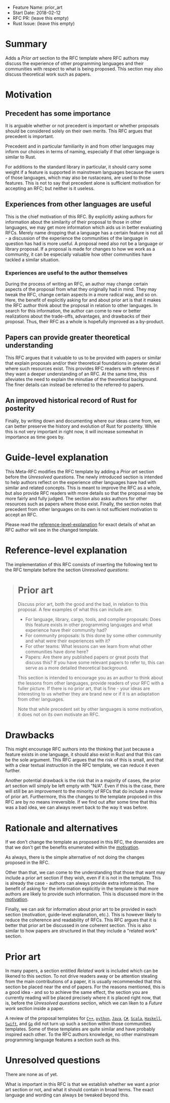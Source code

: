 - Feature Name: prior_art
- Start Date: 2018-02-12
- RFC PR: (leave this empty)
- Rust Issue: (leave this empty)

# Summary
[summary]: #summary

Adds a *Prior art* section to the RFC template where RFC authors
may discuss the experience of other programming languages and their
communities with respect to what is being proposed. This section may
also discuss theoretical work such as papers.

# Motivation
[motivation]: #motivation

## Precedent has some importance

It is arguable whether or not precedent is important or whether proposals
should be considered solely on their own merits. This RFC argues that
precedent is important.

Precedent and in particular familiarity in and from other languages may
inform our choices in terms of naming, especially if that other language
is similar to Rust.

For additions to the standard library in particular, it should carry some
weight if a feature is supported in mainstream languages because the users
of those languages, which may also be rustaceans, are used to those features.
This is not to say that precedent alone is sufficient motivation for accepting
an RFC; but neither is it useless.

## Experiences from other languages are useful

This is the chief motivation of this RFC. By explicitly asking authors for
information about the similarity of their proposal to those in other languages,
we may get more information which aids us in better evaluating RFCs. Merely name
dropping that a language has a certain feature is not all - a discussion of the
experience the communities of the language in question has had is more useful.
A proposal need also not be a language or library proposal. If a proposal is
made for changes to how we work as a community, it can be especially valuable
how other communities have tackled a similar situation.

### Experiences are useful to the author themselves

During the process of writing an RFC, an author may change certain aspects
of the proposal from what they originally had in mind. They may tweak the RFC,
change certain aspects in a more radical way, and so on. Here, the benefit of
explicitly asking for and about prior art is that it makes the RFC author think
about the proposal in relation to other languages. In search for this
information, the author can come to new or better realizations about the
trade-offs, advantages, and drawbacks of their proposal. Thus, their RFC as
a whole is hopefully improved as a by-product.

## Papers can provide greater theoretical understanding

This RFC argues that it valuable to us to be provided with papers or similar
that explain proposals and/or their theoretical foundations in greater detail
where such resources exist. This provides RFC readers with references if they
want a deeper understanding of an RFC. At the same time, this alleviates the
need to explain the minutiae of the theoretical background. The finer details
can instead be referred to the referred-to papers.

## An improved historical record of Rust for posterity

Finally, by writing down and documenting where our ideas came from,
we can better preserve the history and evolution of Rust for posterity.
While this is not very important in right now, it will increase somewhat
in importance as time goes by.

# Guide-level explanation
[guide-level-explanation]: #guide-level-explanation

This Meta-RFC modifies the RFC template by adding a *Prior art* section
before the *Unresolved questions*. The newly introduced section is intended
to help authors reflect on the experience other languages have had with similar
and related concepts. This is meant to improve the RFC as a whole, but also
provide RFC readers with more details so that the proposal may be more fairly
and fully judged. The section also asks authors for other resources such as
papers where those exist. Finally, the section notes that precedent from other 
languages on its own is not sufficient motivation to accept an RFC.

Please read the [reference-level-explanation] for exact details of what an RFC
author will see in the changed template.

# Reference-level explanation
[reference-level-explanation]: #reference-level-explanation

The implementation of this RFC consists of inserting the following
text to the RFC template before the section *Unresolved questions*:

> # Prior art
>
> Discuss prior art, both the good and the bad, in relation to this proposal.
> A few examples of what this can include are:
>
> - For language, library, cargo, tools, and compiler proposals:
>   Does this feature exists in other programming languages and
>   what experience have their community had?
> - For community proposals: Is this done by some other community and what
>   were their experiences with it?
> - For other teams: What lessons can we learn from what other communities
>   have done here?
> - Papers: Are there any published papers or great posts that discuss this?
>   If you have some relevant papers to refer to, this can serve as a more
>   detailed theoretical background.
>
> This section is intended to encourage you as an author to think about
> the lessons from other languages, provide readers of your RFC with a
> fuller picture. If there is no prior art, that is fine - your ideas are
> interesting to us whether they are brand new or if it is an adaptation
> from other languages.
>
> Note that while precedent set by other languages is some motivation,
> it does not on its own motivate an RFC.

# Drawbacks
[drawbacks]: #drawbacks

This might encourage RFC authors into the thinking that just because a feature
exists in one language, it should also exist in Rust and that this can be the
sole argument. This RFC argues that the risk of this is small, and that with a
clear textual instruction in the RFC template, we can reduce it even further.

Another potential drawback is the risk that in a majority of cases, the prior
art section will simply be left empty with "N/A". Even if this is the case,
there will still be an improvement to the minority of RFCs that do include a
review of prior art. Furthermore, this the changes to the template proposed
in this RFC are by no means irreversible. If we find out after some time that
this was a bad idea, we can always revert back to the way it was before.

# Rationale and alternatives
[alternatives]: #alternatives

If we don't change the template as proposed in this RFC, the downsides
are that we don't get the benefits enumerated within the [motivation].

As always, there is the simple alternative of not doing the changes proposed
in the RFC.

Other than that, we can come to the understanding that those that
want may include a prior art section if they wish, even if it is not
in the template. This is already the case - authors can always provide
extra information. The benefit of asking for the information explicitly
in the template is that more authors are likely to provide such information.
This is discussed more in the [motivation].

Finally, we can ask for information about prior art to be provided in each
section (motivation, guide-level explanation, etc.). This is however likely to
reduce the coherence and readability of RFCs. This RFC argues that it is better
that prior art be discussed in one coherent section. This is also similar to
how papers are structured in that they include a "related work" section.

# Prior art
[prior-art]: #prior-art

In many papers, a section entitled *Related work* is included which can
be likened to this section. To not drive readers away or be attention
stealing from the main contributions of a paper, it is usually recommended
that this section be placed near the end of papers. For the reasons mentioned,
this is a good idea - and so to achieve the same effect, the section you are
currently reading will be placed precisely where it is placed right now, that
is, before the *Unresolved questions* section, which we can liken to a
*Future work* section inside a paper.

A review of the proposal templates for [`C++`], [`python`], [`Java`], [`C#`],
[`Scala`], [`Haskell`], [`Swift`], and [`Go`] did not turn up such a section
within those communities templates. Some of these templates are quite similar
and have probably inspired each other. To the RFC authors knowledge, no other
mainstream programming language features a section such as this.

[`C++`]: https://isocpp.org/std/submit-a-proposal
[`python`]: https://github.com/python/peps/blob/master/pep-0001.txt
[`Java`]: http://openjdk.java.net/jeps/2
[`C#`]: https://github.com/dotnet/csharplang/blob/master/proposals/proposal-template.md
[`Haskell`]: https://github.com/ghc-proposals/ghc-proposals/blob/master/proposals/0000-template.rst
[`Scala`]: https://github.com/scala/docs.scala-lang/blob/master/_sips/sip-template.md
[`Go`]: https://github.com/golang/proposal/blob/master/design/TEMPLATE.md
[`Swift`]: https://github.com/apple/swift-evolution/blob/master/0000-template.md

# Unresolved questions
[unresolved]: #unresolved-questions

There are none as of yet.

What is important in this RFC is that we establish whether we want a
prior art section or not, and what it should contain in broad terms.
The exact language and wording can always be tweaked beyond this.